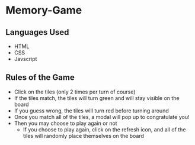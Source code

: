 # Memory-Game
## Languages Used
- HTML
- CSS
- Javscript
## Rules of the Game
- Click on the tiles (only 2 times per turn of course)
- If the tiles match, the tiles will turn green and will stay visible on the board
- If you guess wrong, the tiles will turn red before turning around
- Once you match all of the tiles, a modal will pop up to congratulate you!
- Then you may choose to play again or not
  - If you choose to play again, click on the refresh icon, and all of the tiles will randomly place themselves on the board